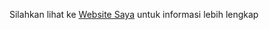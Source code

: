 Silahkan lihat ke
[Website Saya](murrymuryadin-pabweb.000webhostapp.com "https://murrymuryadin-pabweb.000webhostapp.com/")
untuk informasi lebih lengkap
